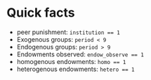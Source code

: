 # Quick facts

* peer punishment: `institution == 1`
* Exogenous groups: `period < 9`
* Endogenous groups: `period > 9`
* Endowments observed: `endow_observe == 1` 
* homogenous endowments: `homo == 1`
* heterogenous endowments: `hetero == 1` 
